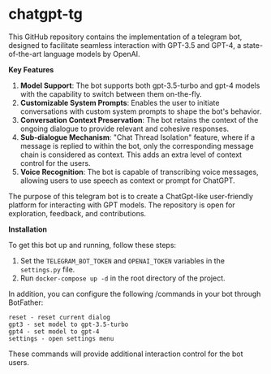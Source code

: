 # chatgpt-tg

This GitHub repository contains the implementation of a telegram bot, designed to facilitate seamless interaction with GPT-3.5 and GPT-4, a state-of-the-art language models by OpenAI.

**Key Features**

1. **Model Support**: The bot supports both gpt-3.5-turbo and gpt-4 models with the capability to switch between them on-the-fly.
2. **Customizable System Prompts**: Enables the user to initiate conversations with custom system prompts to shape the bot's behavior.
3. **Conversation Context Preservation**: The bot retains the context of the ongoing dialogue to provide relevant and cohesive responses.
4. **Sub-dialogue Mechanism**: "Chat Thread Isolation" feature, where if a message is replied to within the bot, only the corresponding message chain is considered as context. This adds an extra level of context control for the users.
5. **Voice Recognition**: The bot is capable of transcribing voice messages, allowing users to use speech as context or prompt for ChatGPT.

The purpose of this telegram bot is to create a ChatGpt-like user-friendly platform for interacting with GPT models. The repository is open for exploration, feedback, and contributions.

**Installation**

To get this bot up and running, follow these steps:

1. Set the `TELEGRAM_BOT_TOKEN` and `OPENAI_TOKEN` variables in the `settings.py` file.
2. Run `docker-compose up -d` in the root directory of the project.

In addition, you can configure the following /commands in your bot through BotFather:
```
reset - reset current dialog
gpt3 - set model to gpt-3.5-turbo
gpt4 - set model to gpt-4
settings - open settings menu
```

These commands will provide additional interaction control for the bot users.
